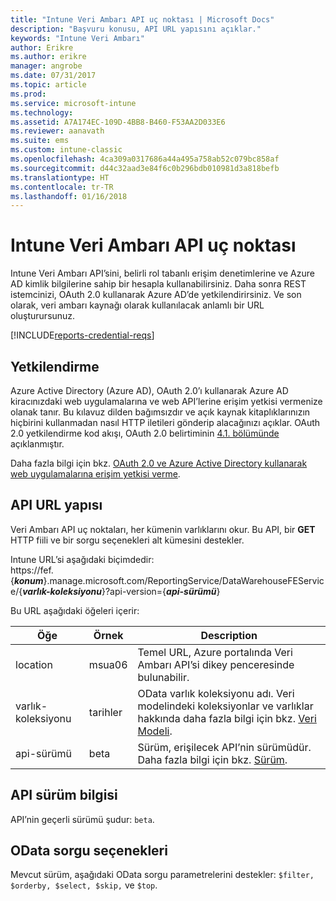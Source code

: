 ```yaml
---
title: "Intune Veri Ambarı API uç noktası | Microsoft Docs"
description: "Başvuru konusu, API URL yapısını açıklar."
keywords: "Intune Veri Ambarı"
author: Erikre
ms.author: erikre
manager: angrobe
ms.date: 07/31/2017
ms.topic: article
ms.prod: 
ms.service: microsoft-intune
ms.technology: 
ms.assetid: A7A174EC-109D-4BB8-B460-F53AA2D033E6
ms.reviewer: aanavath
ms.suite: ems
ms.custom: intune-classic
ms.openlocfilehash: 4ca309a0317686a44a495a758ab52c079bc858af
ms.sourcegitcommit: d44c32aad3e84f6c0b296bdb010981d3a818befb
ms.translationtype: HT
ms.contentlocale: tr-TR
ms.lasthandoff: 01/16/2018
---
```

# <a name="intune-data-warehouse-api-endpoint"></a>Intune Veri Ambarı API uç noktası

Intune Veri Ambarı API’sini, belirli rol tabanlı erişim denetimlerine ve Azure AD kimlik bilgilerine sahip bir hesapla kullanabilirsiniz. Daha sonra REST istemcinizi, OAuth 2.0 kullanarak Azure AD’de yetkilendirirsiniz. Ve son olarak, veri ambarı kaynağı olarak kullanılacak anlamlı bir URL oluşturursunuz.

[!INCLUDE[reports-credential-reqs](./includes/reports-credential-reqs.md)]

## <a name="authorization"></a>Yetkilendirme

Azure Active Directory (Azure AD), OAuth 2.0’ı kullanarak Azure AD kiracınızdaki web uygulamalarına ve web API’lerine erişim yetkisi vermenize olanak tanır. Bu kılavuz dilden bağımsızdır ve açık kaynak kitaplıklarınızın hiçbirini kullanmadan nasıl HTTP iletileri gönderip alacağınızı açıklar. OAuth 2.0 yetkilendirme kod akışı, OAuth 2.0 belirtiminin [4.1. bölümünde](https://tools.ietf.org/html/rfc6749#section-4.1) açıklanmıştır.

Daha fazla bilgi için bkz. [OAuth 2.0 ve Azure Active Directory kullanarak web uygulamalarına erişim yetkisi verme](https://docs.microsoft.com/azure/active-directory/develop/active-directory-protocols-oauth-code).

## <a name="api-url-structure"></a>API URL yapısı

Veri Ambarı API uç noktaları, her kümenin varlıklarını okur. Bu API, bir **GET** HTTP fiili ve bir sorgu seçenekleri alt kümesini destekler.

Intune URL’si aşağıdaki biçimdedir:  
https://fef.{***konum***}.manage.microsoft.com/ReportingService/DataWarehouseFEService/{***varlık-koleksiyonu***}?api-version={***api-sürümü***}

Bu URL aşağıdaki öğeleri içerir:

| Öğe | Örnek | Description |
|-------------------|------------|--------------------------------------------------------------------------------------------------------------------|
| location | msua06 | Temel URL, Azure portalında Veri Ambarı API’si dikey penceresinde bulunabilir. |
| varlık-koleksiyonu | tarihler | OData varlık koleksiyonu adı. Veri modelindeki koleksiyonlar ve varlıklar hakkında daha fazla bilgi için bkz. [Veri Modeli](reports-ref-data-model.md). |
| api-sürümü | beta | Sürüm, erişilecek API’nin sürümüdür. Daha fazla bilgi için bkz. [Sürüm](#API-version-information). |


## <a name="api-version-information"></a>API sürüm bilgisi

API’nin geçerli sürümü şudur: `beta`. 

## <a name="odata-query-options"></a>OData sorgu seçenekleri

Mevcut sürüm, aşağıdaki OData sorgu parametrelerini destekler: `$filter, $orderby, $select, $skip,` ve `$top`.